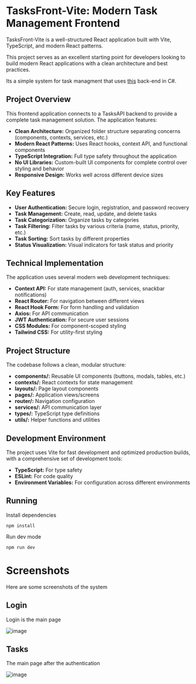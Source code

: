 # TasksFront-Vite: Modern Task Management Frontend

TasksFront-Vite is a well-structured React application built with Vite, TypeScript, and modern React patterns. 

This project serves as an excellent starting point for developers looking to build modern React applications with a clean architecture and best practices.

Its a simple system for task managment that uses [this](https://github.com/RodrigoPAml/TasksAPI) back-end in C#.

## Project Overview
This frontend application connects to a TasksAPI backend to provide a complete task management solution. The application features:

- **Clean Architecture:** Organized folder structure separating concerns (components, contexts, services, etc.)
- **Modern React Patterns:** Uses React hooks, context API, and functional components
- **TypeScript Integration:** Full type safety throughout the application
- **No UI Libraries:** Custom-built UI components for complete control over styling and behavior
- **Responsive Design:** Works well across different device sizes
  
## Key Features
- **User Authentication:** Secure login, registration, and password recovery
- **Task Management:** Create, read, update, and delete tasks
- **Task Categorization:** Organize tasks by categories
- **Task Filtering:** Filter tasks by various criteria (name, status, priority, etc.)
- **Task Sorting:** Sort tasks by different properties
- **Status Visualization:** Visual indicators for task status and priority
  
## Technical Implementation
The application uses several modern web development techniques:

- **Context API:** For state management (auth, services, snackbar notifications)
- **React Router:** For navigation between different views
- **React Hook Form:** For form handling and validation
- **Axios:** For API communication
- **JWT Authentication:** For secure user sessions
- **CSS Modules:** For component-scoped styling
- **Tailwind CSS:** For utility-first styling
  
## Project Structure
The codebase follows a clean, modular structure:

- **components/:** Reusable UI components (buttons, modals, tables, etc.)
- **contexts/:** React contexts for state management
- **layouts/:** Page layout components
- **pages/:** Application views/screens
- **router/:** Navigation configuration
- **services/:** API communication layer
- **types/:** TypeScript type definitions
- **utils/:** Helper functions and utilities
  
## Development Environment
The project uses Vite for fast development and optimized production builds, with a comprehensive set of development tools:
- **TypeScript:** For type safety
- **ESLint:** For code quality
- **Environment Variables:** For configuration across different environments

## Running

Install dependencies
```
npm install
```

Run dev mode
```
npm run dev
```

# Screenshots

Here are some screenshots of the system

## Login
Login is the main page

![image](https://github.com/user-attachments/assets/2ba7ae83-ca5f-4d60-a3c0-7ce8cfe2381a)

## Tasks
The main page after the authentication

![image](https://github.com/user-attachments/assets/235e0ddb-fbc1-41f5-b403-fbe16a807755)
